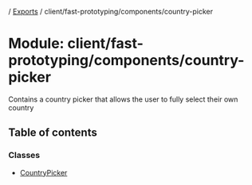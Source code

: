 [](../README.md) / [Exports](../modules.md) / client/fast-prototyping/components/country-picker

# Module: client/fast-prototyping/components/country-picker

Contains a country picker that allows the user to fully select their own country

## Table of contents

### Classes

- [CountryPicker](../classes/client_fast_prototyping_components_country_picker.countrypicker.md)
